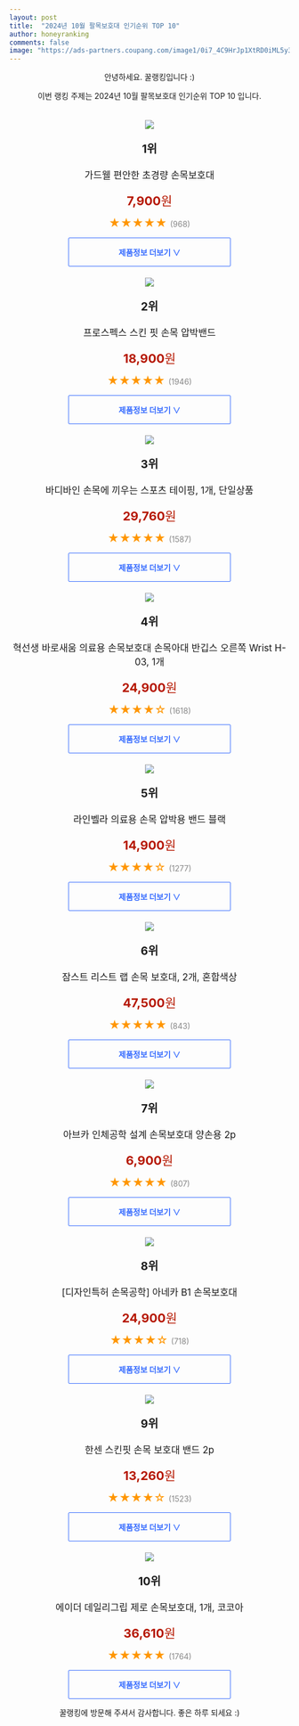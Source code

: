 ```yaml
---
layout: post
title:  "2024년 10월 팔목보호대 인기순위 TOP 10"
author: honeyranking
comments: false
image: "https://ads-partners.coupang.com/image1/0i7_4C9HrJp1XtRD0iML5y3-uZXv71rW7gSEa9WUD5CcWk68GsXOZvf5Fz9F8rNOKXjNvReCRjB6fcnT1d8BZ1et2VO5kDtDF16BDf7T3EePqiGzXzuxkV5V_LaAHD8jU6Z2UcyrrFWrBufy9CD1wi73KHkZqybOYcr5vIlBJJTsmcZN9DSagGTVVtmonkQIfisUZEvpL9QsZTTILAbHNZanHD60Ghnsqwnu1g0vfI3azlos2y86yVznWuPh0tyNqycSrydBP9QaD_IUJZea4Ry0PNXZHwVqYvxn5sKg272BqQWGy25op9BrDQ=="
---
```

<p style="text-align: center;">안녕하세요. 꿀랭킹입니다 :)</p>
<p style="text-align: center;">이번 랭킹 주제는 2024년 10월 팔목보호대 인기순위 TOP 10 입니다.</p><center><img src="https://ads-partners.coupang.com/image1/0i7_4C9HrJp1XtRD0iML5y3-uZXv71rW7gSEa9WUD5CcWk68GsXOZvf5Fz9F8rNOKXjNvReCRjB6fcnT1d8BZ1et2VO5kDtDF16BDf7T3EePqiGzXzuxkV5V_LaAHD8jU6Z2UcyrrFWrBufy9CD1wi73KHkZqybOYcr5vIlBJJTsmcZN9DSagGTVVtmonkQIfisUZEvpL9QsZTTILAbHNZanHD60Ghnsqwnu1g0vfI3azlos2y86yVznWuPh0tyNqycSrydBP9QaD_IUJZea4Ry0PNXZHwVqYvxn5sKg272BqQWGy25op9BrDQ==" style="margin-top:20px" /></center><p style="text-align: center; font-size: 20px"><b>1위</b></p><p style="text-align: center; font-size: 17px">가드웰 편안한 초경량 손목보호대</p><p style="text-align: center;"><span style="color: #b61800; font-size: 22px;"><b>7,900</b>원</span></p><p style="text-align: center;"><span style="color: #ff9600; font-size: 20px;">★★★★★ </span><span style="color: #878787;">(968)</span></p><center><a href="https://link.coupang.com/re/AFFSDP?lptag=AF3899140&subid=honeyrank&pageKey=8374581720&itemId=23356857171&vendorItemId=90387450486&traceid=V0-153-4d75b7c3c0d940e2&requestid=20241025130000302070672944&token=31850C%7CMIXED"><div style="font-size: 14px; display: inline-block; padding: 15px 90px; color: #346aff; border-radius: 2px; border: 1px solid #346aff; cursor: pointer;"><b>제품정보 더보기 &or;</b></div></a></center><center><img src="https://ads-partners.coupang.com/image1/mMrp1vj34IZnMeIEmMnfZJav6uxZoNGtsUeJZRrikqw3MYxqCC6VjYBNOu9J6uLY79FntgjpL4nVtZyXGOxl3G26WviRX3_nufdPwyYqJns2vMnNlT3nDqINUSzZEqyCkk2upLMHL270UPtPs2tJSyn4M_9vkfVcQuV0mtfG2uWAJ8gThMRTRifgstPbruEJPY66KNgfiFij9KafVe8EdzNIs09eARvSBihtJ2dYABItXOYjpxT9gjrr5cb3yB7cUeHiHdnh-Gh0WgpTi5E8pym7fzDwN7YjBo9VZw==" style="margin-top:20px" /></center><p style="text-align: center; font-size: 20px"><b>2위</b></p><p style="text-align: center; font-size: 17px">프로스펙스 스킨 핏 손목 압박밴드</p><p style="text-align: center;"><span style="color: #b61800; font-size: 22px;"><b>18,900</b>원</span></p><p style="text-align: center;"><span style="color: #ff9600; font-size: 20px;">★★★★★ </span><span style="color: #878787;">(1946)</span></p><center><a href="https://link.coupang.com/re/AFFSDP?lptag=AF3899140&subid=honeyrank&pageKey=6925417842&itemId=16738795424&vendorItemId=83920749393&traceid=V0-153-82b745fb94dcc487&requestid=20241025130000302070672944&token=31850C%7CMIXED"><div style="font-size: 14px; display: inline-block; padding: 15px 90px; color: #346aff; border-radius: 2px; border: 1px solid #346aff; cursor: pointer;"><b>제품정보 더보기 &or;</b></div></a></center><center><img src="https://ads-partners.coupang.com/image1/fPUB9OOxnLwQmju5fBC3865XqKQU89Xs41wu9PwAjwavxh0l4zQumWa0fPIMIflDuIzESIpdwS3clZxWPiiFdwkk3qnlftFxiva24QZxIQnyfpayWIYjg2M1UghAe7z3UtCu1ZDhoHPjnL1muqhyP3JIFMxlBHhi-b2fc8G6n326bflnWQhJX-wVw0AcplRpzuJtBIPZNLvxuG_BkCjZM-c09OJZlN-_Jcw7mpvXO3UKpFTN6zqEuZ8QeEc9RLTHVgU0Ydb9u0Ld8hCrfctiR5Wi8VoZokWVZVdpAaeO_Ww=" style="margin-top:20px" /></center><p style="text-align: center; font-size: 20px"><b>3위</b></p><p style="text-align: center; font-size: 17px">바디바인 손목에 끼우는 스포츠 테이핑, 1개, 단일상품</p><p style="text-align: center;"><span style="color: #b61800; font-size: 22px;"><b>29,760</b>원</span></p><p style="text-align: center;"><span style="color: #ff9600; font-size: 20px;">★★★★★ </span><span style="color: #878787;">(1587)</span></p><center><a href="https://link.coupang.com/re/AFFSDP?lptag=AF3899140&subid=honeyrank&pageKey=4618219791&itemId=5719401412&vendorItemId=73018154521&traceid=V0-153-66f994fca8721d8f&clickBeacon=9b2a21b0-9285-11ef-8bd4-9d8af0f2843b%7E3&requestid=20241025130000302070672944&token=31850C%7CMIXED"><div style="font-size: 14px; display: inline-block; padding: 15px 90px; color: #346aff; border-radius: 2px; border: 1px solid #346aff; cursor: pointer;"><b>제품정보 더보기 &or;</b></div></a></center><center><img src="https://ads-partners.coupang.com/image1/JANaNvHv3gPezmRZJKo8Xj8KnC9wIDmfhuJKvTvhJV_4dbOL49cnsTlRcETRQRKkp1o6yox1hnpn4TvfIth6_UYOCGUaWUOrPw9iBbnwk41Y5gTIhgD-E0CjMp-6Jhzlrh4VU7sySp-7ov8vn_rW-v7LBiKjuEWUvuD22_S5UGUxGBRhFy6LtF3PqpcIUhocnVBNbFvBHfHiWk_rC_zrqj6GTIU4CtYMBz41Kbs_2KHMD7N3aIRAVVBNSVVFRvqnAi_IXL5rwK_4gLun8UPuse-D6i8uROevSkkhFcQAOdEGmu_vBXn9fs9Kj2dgRg==" style="margin-top:20px" /></center><p style="text-align: center; font-size: 20px"><b>4위</b></p><p style="text-align: center; font-size: 17px">혁선생 바로새움 의료용 손목보호대 손목아대 반깁스 오른쪽 Wrist H-03, 1개</p><p style="text-align: center;"><span style="color: #b61800; font-size: 22px;"><b>24,900</b>원</span></p><p style="text-align: center;"><span style="color: #ff9600; font-size: 20px;">★★★★☆ </span><span style="color: #878787;">(1618)</span></p><center><a href="https://link.coupang.com/re/AFFSDP?lptag=AF3899140&subid=honeyrank&pageKey=6671979284&itemId=15353305452&vendorItemId=89966782084&traceid=V0-153-238b64b784a7d404&clickBeacon=9b2a21b0-9285-11ef-a72d-36e8d9578121%7E3&requestid=20241025130000302070672944&token=31850C%7CMIXED"><div style="font-size: 14px; display: inline-block; padding: 15px 90px; color: #346aff; border-radius: 2px; border: 1px solid #346aff; cursor: pointer;"><b>제품정보 더보기 &or;</b></div></a></center><center><img src="https://ads-partners.coupang.com/image1/Tmv6flRQZP-mDHssTi6Wf2T4LFZr8RZxPLfzdeGZlAZJjr5C-rYq7Sqo0T4z46wQgA51BitsP8fTOvDsg6Mvkepx_2jbO0RbVQMND2H4kKHQiWCF24V9B91aCvR2oipgiCugFxVgkEWiDRfNdj4_dOOQOGXWBjJg0bf5VnrPDoragm-QV4BO6fHbzHI2ZrHk53fQ9E8MMSqeQ9QZsO4MGib9SEcsL9up3104RtvfX5a44AIXPufuxCeGu_LFziTHajBw5H7v0AROLJwZKL1-KEPnxTmjj-THTaRbaTMiyhmgxEw9kq-xUzU=" style="margin-top:20px" /></center><p style="text-align: center; font-size: 20px"><b>5위</b></p><p style="text-align: center; font-size: 17px">라인벨라 의료용 손목 압박용 밴드 블랙</p><p style="text-align: center;"><span style="color: #b61800; font-size: 22px;"><b>14,900</b>원</span></p><p style="text-align: center;"><span style="color: #ff9600; font-size: 20px;">★★★★☆ </span><span style="color: #878787;">(1277)</span></p><center><a href="https://link.coupang.com/re/AFFSDP?lptag=AF3899140&subid=honeyrank&pageKey=7680266168&itemId=18279703062&vendorItemId=79037417643&traceid=V0-153-ea406523f9fe8a9d&requestid=20241025130000302070672944&token=31850C%7CMIXED"><div style="font-size: 14px; display: inline-block; padding: 15px 90px; color: #346aff; border-radius: 2px; border: 1px solid #346aff; cursor: pointer;"><b>제품정보 더보기 &or;</b></div></a></center><center><img src="https://ads-partners.coupang.com/image1/nbTuAGnKV028AH4knctSt_FyXkfWJ3XXDhOpPPYQUM7_KBiRX2lTj1m6Bvr24bD6ELlzULDuj9PtR-mDaMpEzLiga-y81BqmV3LFPdfyECMfs9VP1A1_-eN4QBrfU9720fCeOkHlkrH5KcNsk26vzkgdqCGn_9Vm_ioo7Qgf44246xvKOYjW3fA0veLZH4T1Nw6SjDedCFSjkuV3P-PSCE-BA7OHJ6zDQ39jV6OyLvekvqCgp9Ff7MabNNWtO9JQDtM4ihIp9IoEg-NqajL93x37Z4G4is_9VF1zF87ThCZ1" style="margin-top:20px" /></center><p style="text-align: center; font-size: 20px"><b>6위</b></p><p style="text-align: center; font-size: 17px">잠스트 리스트 랩 손목 보호대, 2개, 혼합색상</p><p style="text-align: center;"><span style="color: #b61800; font-size: 22px;"><b>47,500</b>원</span></p><p style="text-align: center;"><span style="color: #ff9600; font-size: 20px;">★★★★★ </span><span style="color: #878787;">(843)</span></p><center><a href="https://link.coupang.com/re/AFFSDP?lptag=AF3899140&subid=honeyrank&pageKey=3665733&itemId=22586461428&vendorItemId=89628193852&traceid=V0-153-2d519f30b96ae7d0&clickBeacon=9b2a21b0-9285-11ef-a0e3-8bd9a0da39d8%7E3&requestid=20241025130000302070672944&token=31850C%7CMIXED"><div style="font-size: 14px; display: inline-block; padding: 15px 90px; color: #346aff; border-radius: 2px; border: 1px solid #346aff; cursor: pointer;"><b>제품정보 더보기 &or;</b></div></a></center><center><img src="https://ads-partners.coupang.com/image1/30v44HQDmEj0bzfW30376VCXCrOqcSv74YzWUG1Ges7hYX7mUEd5N9Fmbuhzx2IQidBKou3rPimDhhVGMDP_WRjG8QqQgoNM5jicYD6oUw3_RpXSuDShgTQRaTmglLm2l1nmb7K7EwFIgSHw__KNzRmz6_4J4xHRwyJlhy5pLuuI9O1BX5Rx5sDh15OK1ELqDG4Se7Npbx1T8ODPQQhFzVN4JoVJD0TDlob5FoG359FU-6Rmerw8a5p6QUODeQOHWuXGChJQ3cDEND1JdWbC1u0=" style="margin-top:20px" /></center><p style="text-align: center; font-size: 20px"><b>7위</b></p><p style="text-align: center; font-size: 17px">아브카 인체공학 설계 손목보호대 양손용 2p</p><p style="text-align: center;"><span style="color: #b61800; font-size: 22px;"><b>6,900</b>원</span></p><p style="text-align: center;"><span style="color: #ff9600; font-size: 20px;">★★★★★ </span><span style="color: #878787;">(807)</span></p><center><a href="https://link.coupang.com/re/AFFSDP?lptag=AF3899140&subid=honeyrank&pageKey=7381156280&itemId=19062551151&vendorItemId=86185436799&traceid=V0-153-15e8b8d2d0095e4a&requestid=20241025130000302070672944&token=31850C%7CMIXED"><div style="font-size: 14px; display: inline-block; padding: 15px 90px; color: #346aff; border-radius: 2px; border: 1px solid #346aff; cursor: pointer;"><b>제품정보 더보기 &or;</b></div></a></center><center><img src="https://ads-partners.coupang.com/image1/DdRcGjkjY0EJPoy5DU_fgIzTbMPr-xgxe6wanYxu5mmXeXJipL8ryzxxNS0dGpZ-z-9FRiSDWHIh11Gx21q5S_BmGYelYUFHRxr4QxhRRTEqdd5mSb7BmYqS6o0fwWFq26PBLF9kdQPGRrADt4WbNal-ykCYpj4m58hZZ3QbHxlPPbTGq4j4M78SO0LoWoRDBoFMKAf0myy2iTFZ37K81fMSeGlacYS5Vle-Rpl_i1TWKhzu7bVgua3GRxKmfVpVXYLlMeS_nhDCeLun0Xvdit1fVZtiMySbbNCS6wzmff6yA0oZH37sTXxl5fsaY31-" style="margin-top:20px" /></center><p style="text-align: center; font-size: 20px"><b>8위</b></p><p style="text-align: center; font-size: 17px">[디자인특허 손목공학] 아네카 B1 손목보호대</p><p style="text-align: center;"><span style="color: #b61800; font-size: 22px;"><b>24,900</b>원</span></p><p style="text-align: center;"><span style="color: #ff9600; font-size: 20px;">★★★★☆ </span><span style="color: #878787;">(718)</span></p><center><a href="https://link.coupang.com/re/AFFSDP?lptag=AF3899140&subid=honeyrank&pageKey=7118751652&itemId=17818253631&vendorItemId=87877269152&traceid=V0-153-0580a7a1e244fb4e&clickBeacon=9b2a21b0-9285-11ef-8910-1a3bc4cdb44b%7E3&requestid=20241025130000302070672944&token=31850C%7CMIXED"><div style="font-size: 14px; display: inline-block; padding: 15px 90px; color: #346aff; border-radius: 2px; border: 1px solid #346aff; cursor: pointer;"><b>제품정보 더보기 &or;</b></div></a></center><center><img src="https://ads-partners.coupang.com/image1/-dXMyb91RgPPzoa3-VmORa_O_fzaRe8yzeu-Z53R3GxS7JQOLmct9BrivKjp7fFmlmv-40EZtt659x9pGwSF1_5Id8LkymUGIz9RNTXtZUl6Ckyw7nnxSBOuBg1f-GnUi6qF0XXS4l9pzk6JGd81UASPZJ7vCZ_83OBTWT6RTr2FLOm3Uq60BfjA9vyo05N-jdt5PVXezEN1WNfq5q9K8pty130TznFCM5PA-b8Mfk_aN9Nazj8aDSsY1TDKv47ZsLd-784Wp1sok8hfjLm744RsxXUfIF_eLRbs6EP7WH8RnTVOBNP0ZQQ=" style="margin-top:20px" /></center><p style="text-align: center; font-size: 20px"><b>9위</b></p><p style="text-align: center; font-size: 17px">한센 스킨핏 손목 보호대 밴드 2p</p><p style="text-align: center;"><span style="color: #b61800; font-size: 22px;"><b>13,260</b>원</span></p><p style="text-align: center;"><span style="color: #ff9600; font-size: 20px;">★★★★☆ </span><span style="color: #878787;">(1523)</span></p><center><a href="https://link.coupang.com/re/AFFSDP?lptag=AF3899140&subid=honeyrank&pageKey=7633041821&itemId=20263094924&vendorItemId=87350504936&traceid=V0-153-478150f4c82474a8&requestid=20241025130000302070672944&token=31850C%7CMIXED"><div style="font-size: 14px; display: inline-block; padding: 15px 90px; color: #346aff; border-radius: 2px; border: 1px solid #346aff; cursor: pointer;"><b>제품정보 더보기 &or;</b></div></a></center><center><img src="https://ads-partners.coupang.com/image1/2dGa_jv-GcY-18vh2ehfM-qY0QZMSCVvdxv1m8keAAeXVoyaqTKOGKcoXHT2QOMGSDQtjbl0VASnNB1_9MFzB5_oTpl7IWw7GX4Cu68eJdcpDl7WZt4pY_yg1hYtqrqDrOdDqJozyjJEAjxJADnp4OgMnBJh48SpZ3tVqEvB4txcw-o1HOgaEzyzvy8GIQNTQSGTiqeBE4Cn6Zy0cptAdii47sROB-dHl9i2ckTRMC1LFsIFniMexEQ7wfFg-GvXYL2UxHc3eLqL8dnzTSrAgtwNR4_r6Me3RGWXjIyt" style="margin-top:20px" /></center><p style="text-align: center; font-size: 20px"><b>10위</b></p><p style="text-align: center; font-size: 17px">에이더 데일리그립 제로 손목보호대, 1개, 코코아</p><p style="text-align: center;"><span style="color: #b61800; font-size: 22px;"><b>36,610</b>원</span></p><p style="text-align: center;"><span style="color: #ff9600; font-size: 20px;">★★★★★ </span><span style="color: #878787;">(1764)</span></p><center><a href="https://link.coupang.com/re/AFFSDP?lptag=AF3899140&subid=honeyrank&pageKey=7895168877&itemId=21624558474&vendorItemId=89624181682&traceid=V0-153-5bd265f7c5e4af25&clickBeacon=9b2a48c0-9285-11ef-93fa-19b382bda77e%7E3&requestid=20241025130000302070672944&token=31850C%7CMIXED"><div style="font-size: 14px; display: inline-block; padding: 15px 90px; color: #346aff; border-radius: 2px; border: 1px solid #346aff; cursor: pointer;"><b>제품정보 더보기 &or;</b></div></a></center><p style="text-align: center;">꿀랭킹에 방문해 주셔서 감사합니다. 좋은 하루 되세요 :)</p>